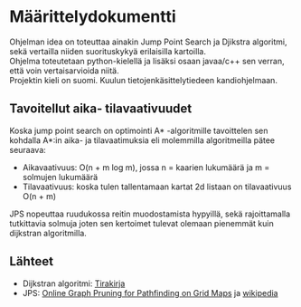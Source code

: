 # Määrittelydokumentti
Ohjelman idea on toteuttaa ainakin Jump Point Search ja Djikstra algoritmi, sekä vertailla niiden suorituskykyä erilaisilla kartoilla.\
Ohjelma toteutetaan python-kielellä ja lisäksi osaan javaa/c++ sen verran, että voin vertaisarvioida niitä.\
Projektin kieli on suomi.
Kuulun tietojenkäsittelytiedeen kandiohjelmaan.

## Tavoitellut aika- tilavaativuudet 
Koska jump point search on optimointi A* -algoritmille tavoittelen sen kohdalla A*:in aika- ja tilavaatimuksia eli molemmilla algoritmeilla pätee seuraava:
* Aikavaativuus: O(n + m log m), jossa n = kaarien lukumäärä ja m = solmujen lukumäärä
* Tilavaativuus: koska tulen tallentamaan kartat 2d listaan on tilavaativuus O(n + m)

JPS nopeuttaa ruudukossa reitin muodostamista hypyillä, sekä rajoittamalla tutkittavia solmuja joten sen kertoimet tulevat olemaan pienemmät kuin dijkstran algoritmilla. 


## Lähteet

- Dijkstran algoritmi: [Tirakirja](https://raw.githubusercontent.com/hy-tira/tirakirja/master/tirakirja.pdf)
- JPS: [Online Graph Pruning for Pathfinding on Grid Maps](https://users.cecs.anu.edu.au/~dharabor/data/papers/harabor-grastien-aaai11.pdf) ja [wikipedia](https://en.wikipedia.org/wiki/Jump_point_search)